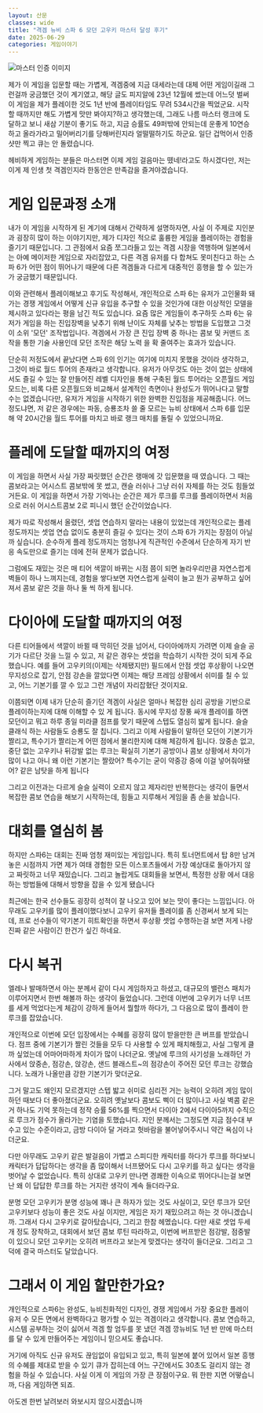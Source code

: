 ```yaml
---
layout: 산문
classes: wide
title: "격겜 뉴비 스파 6 모던 고우키 마스터 달성 후기"
date: 2025-06-29
categories: 게임이야기
---
```


![마스터 인증 이미지](/images/게임%20이야기/고우키%20마스터%20인증.png)

제가 이 게임을 입문할 때는 가볍게, 격겜중에 지금 대세라는데 대체 어떤 게임이길래 그런걸까 궁금했던 것이 계기였고,
해당 글도 피지알에 23년 12월에 썼는데 어느덧 벌써 이 게임을 제가 플레이한 것도 1년 반에 플레이타임도 무려 534시간을
찍었군요. 시작할 때까지만 해도 가볍게 맛만 봐야지?하고 생각했는데, 그래도 나름 마스터 랭크에 도달하고 보니 새삼
기분이 좋기도 하고, 지금 승률도 49퍼밖에 안되는데 운좋게 10연승하고 올라가라고 밀어버리기를 당해버린지라 얼떨떨하기도
하군요. 일단 겁먹어서 인증샷만 찍고 큐는 안 돌렸습니다.

헤비하게 게임하는 분들은 마스터면 이제 게임 걸음마는 뗐네!라고도 하시겠다만, 저는 이게 제 인생 첫 격겜인지라 한동안은
만족감을 즐겨야겠습니다.

# 게임 입문과정 소개

내가 이 게임을 시작하게 된 계기에 대해서 간략하게 설명하자면, 사실 이 주제로 지인분과 굉장히 많이 하는 이야기지만,
제가 디자인 적으로 훌륭한 게임을 플레이하는 경험을 즐기기 때문입니다. 그 관점에서 요즘 쪼그라들고 있는 격겜 시장을
역행하며 일본에서는 아예 메이저한 게임으로 자리잡았고, 다른 격겜 유저를 다 합쳐도 못미친다고 하는 스파 6가 어떤
점이 뛰어나기 때문에 다른 격겜들과 다르게 대중적인 흥행을 할 수 있는가가 궁금했기 때문입니다.

이와 관련해서 플레이해보고 후기도 작성해서, 개인적으로 스파 6는 유저가 고인물화 돼가는 경쟁 게임에서 어떻게 신규
유입을 추구할 수 있을 것인가에 대한 이상적인 모델을 제시하고 있다라는 평을 남긴 적도 있습니다. 요즘 많은 게임들이
추구하듯 스파 6는 유저가 게임을 하는 진입장벽을 낮추기 위해 난이도 자체를 낮추는 방법을 도입했고 그것이 소위 '모던'
조작법입니다. 격겜에서 가장 큰 진입 장벽 중 하나는 콤보 및 커맨드 조작을 통한 기술 사용인데 모던 조작은 해당 노력
을 확 줄여주는 효과가 있습니다.

단순히 저정도에서 끝났다면 스파 6의 인기는 여기에 미치지 못했을 것이라 생각하고, 그것이 바로 월드 투어의 존재라고
생각합니다. 유저가 아무것도 아는 것이 없는 상태에서도 즐길 수 있는 잘 만들어진 레벨 디자인을 통해 구축된 월드 투어라는
오픈월드 게임모드는, 비록 다른 오픈월드와 비교해서 설계적인 측면이나 완성도가 뛰어나다고 말할 수는 없겠습니다만,
유저가 게임을 시작하기 위한 완벽한 진입점을 제공해줍니다. 어느 정도냐면, 저 같은 경우에는 파동, 승룡조차 쓸 줄
모르는 뉴비 상태에서 스파 6를 입문해 약 20시간을 월드 투어를 마치고 바로 랭크 매치를 돌릴 수 있었으니까요.

# 플레에 도달할 때까지의 여정

이 게임을 하면서 사실 가장 짜릿했던 순간은 랭매에 갓 입문했을 때 였습니다. 그 때는 콤보라고는 어시스트 콤보밖에
못 썼고, 캔슬 러쉬나 그냥 러쉬 자체를 하는 것도 힘들었거든요. 이 게임을 하면서 가장 기억나는 순간은 제가 루크를
루크를 플레이하면서 처음으로 러쉬 어시스트콤보 2로 피니시 했던 순간이었습니다.

제가 따로 작성해서 올렸던, 셋업 연습하지 말라는 내용이 있었는데 개인적으로는 플레 정도까지는 셋업 연습 없이도 충분히
즐길 수 있다는 것이 스파 6가 가지는 장점이 아닐까 싶습니다. 순수하게 플레 정도까지는 엄청나게 직관적인 수준에서
단순하게 자기 반응 속도만으로 즐기는 데에 전혀 문제가 없습니다.

그럼에도 재밌는 것은 매 티어 색깔이 바뀌는 시점 쯤이 되면 놀라우리만큼 자연스럽게 벽들이 하나 느껴지는데, 경험을
쌓다보면 자연스럽게 실력이 늘고 뭔가 공부하고 싶어져서 콤보 같은 것을 하나 둘 씩 하게 됩니다.

# 다이아에 도달할 때까지의 여정

다른 티어들에서 색깔이 바뀔 때 막히던 것을 넘어서, 다이아에까지 가려면 이제 슬슬 공기가 다르단 것을 느낄 수 있고,
저 같은 경우는 셋업을 학습하기 시작한 것이 되게 주요했습니다. 예를 들어 고우키의(이제는 삭제됐지만) 필드에서 안점
셋업 후상황이 나오면 무지성으로 잡기, 안점 강손을 깔았다면 이제는 해당 프레임 상황에서 쉬미를 칠 수 있고, 어느
기본기를 깔 수 있고 그런 개념이 자리잡혔단 것이지요.

이쯤되면 이제 내가 단순히 즐기던 격겜이 사실은 얼마나 복잡한 심리 공방을 기반으로 플레이하는지에 대해 이해할 수 있
게 됩니다. 동시에 무지성 장풍 싸개 플레이를 하면 모던이고 뭐고 하루 종일 미라클 점프를 맞기 때문에 스텝도 열심히
밟게 됩니다. 슬슬 클래식 하는 사람들도 승룡도 잘 칩니다. 그리고 이제 사람들이 말하던 모던이 기본기가 짤리고,
특수기가 짤리는게 어떤 점에서 불리한지에 대해 체감하게 됩니다. 앉중손 없고, 중단 없는 고우키나 뒤강발 없는 루크는
확실히 기본기 공방이나 콤보 상황에서 차이가 많이 나고 아니 왜 이런 기본기는 짤랐어? 특수기는 굳이 약중강 중에
이걸 넣어줘야됐어? 같은 남탓을 하게 됩니다

그리고 이전과는 다르게 슬슬 실력이 오르지 않고 제자리만 반복한다는 생각이 들면서 복잡한 콤보 연습을 해보기 시작하는데,
힘들고 지루해서 게임을 좀 손을 놨습니다.

# 대회를 열심히 봄

하지만 스파6는 대회는 진짜 엄청 재미있는 게임입니다. 특히 토너먼트에서 탑 8만 남겨놓은 시점까지 가면 제가 여태 경험한
모든 이스포츠들에서 가장 예상대로 돌아가지 않고 짜릿하고 너무 재밌습니다. 그리고 놀랍게도 대회들을 보면서, 특정한 상황
에서 대응하는 방법들에 대해서 방향을 잡을 수 있게 됐습니다

최근에는 한국 선수들도 굉장히 성적이 잘 나오고 있어 보는 맛이 좋다는 느낌입니다. 아무래도 고우키를 많이 플레이했다보니
고우키 유저들 플레이를 좀 신경써서 보게 되는데, 프로 선수들이 약기본기 히트확인을 하면서 후상황 셋업 수행하는걸 보면
저게 나랑 진짜 같은 사람이긴 한건가 싶긴 하네요.

# 다시 복귀

엘레나 발매하면서 아는 분께서 같이 다시 게임하자고 하셨고, 대규모의 밸런스 패치가 이루어지면서 한번 해볼까 하는 생각이
들었습니다. 그런데 이번에 고우키가 너무 너프를 세게 먹었다는게 체감이 강하게 들어서 뭘할까 하다가, 그 다음으로 많이
플레이 한 루크를 잡았습니다.

개인적으로 이번에 모던 입장에서는 수혜를 굉장히 많이 받을만한 큰 버프를 받았습니다. 점프 중에 기본기가 짤린 것들을
모두 다 사용할 수 있게 패치해줬고, 사실 그렇게 클까 싶었는데 어마어마하게 차이가 많이 나더군요. 옛날에 루크의 사기성을
노래하던 가사에서 앉중손, 점강손, 앉강손, 샌드 블래스트~의 점강손이 주어진 모던 루크는 강했습니다. 노래가 나올만큼
강한 기본기가 맞더군요.

그거 말고도 왜인지 모르겠지만 스텝 밟고 쉬미로 심리전 거는 능력이 오히려 게임 많이 하던 때보다 더 좋아졌더군요. 오히려
옛날보다 콤보도 삑이 더 많이나고 사실 벽콤 같은거 하나도 기억 못하는데 정작 승률 56%를 찍으면서 다이아 2에서 다이아5까지
수직으로 루크가 점수가 올라가는 기염을 토했습니다. 지인 분께서는 그정도면 지금 점수대 부수고 있는 수준이라고, 금방
다이아 달 거라고 헛바람을 불어넣어주시니 약간 욕심이 나더군요.

다만 아무래도 고우키 같은 발걸음이 가볍고 스피디한 캐릭터를 하다가 루크를 하다보니 캐릭터가 답답하다는 생각을 좀 많이해서
너프됐어도 다시 고우키를 하고 싶다는 생각을 벗어날 수 없었습니다. 특히 상대로 고우키 만나면 경쾌한 이속으로 뛰어다니는걸
보면 난 왜 이 답답한 루크를 하는 거지란 생각이 계속 들더라구요.

분명 모던 고우키가 분명 성능에 꽤나 큰 하자가 있는 것도 사실이고, 모던 루크가 모던 고우키보다 성능이 좋은 것도 사실
이지만, 게임은 자기 재밌으려고 하는 것 아니겠습니까. 그래서 다시 고우키로 갈아탔습니다, 그리고 한참 헤멨습니다.
다만 새로 셋업 두세개 정도 장착하고, 대회에서 보던 콤보 루틴 따라하고, 이번에 버프받은 점강발, 점중발이 있으니 모던
고우키는 오히려 버프라고 보는게 맞겠다는 생각이 들더군요. 그리고 그 덕에 결국 마스터도 달았습니다.

# 그래서 이 게임 할만한가요?

개인적으로 스파6는 완성도, 뉴비친화적인 디자인, 경쟁 게임에서 가장 중요한 플레이 유저 수 모든 면에서 완벽하다고 평가할
수 있는 격겜이라고 생각합니다. 콤보 연습하고, 시스템 공부하는 것이 싫어서 격겜 할 엄두를 못 냈던 격겜 깡뉴비도 1년
반 만에 마스터를 달 수 있게 만들어주는 게임이니 믿으셔도 좋습니다.

거기에 아직도 신규 유저도 끊임없이 유입되고 있고, 특히 일본에 붙어 있어서 일본 흥행의 수혜를 제대로 받을 수 있기
큐가 잡히는데 어느 구간에서도 30초도 걸리지 않는 경험을 하실 수 있습니다. 사실 이게 이 게임의 가장 큰 장점이구요.
뭐 한판 지면 어떻습니까, 다음 게임하면 되죠.

아도겐 한번 날려보러 와보시지 않으시겠습니까
